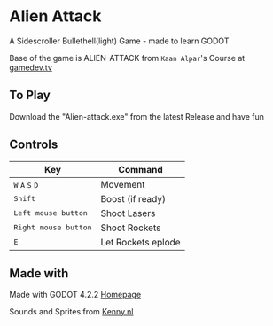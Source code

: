 # Alien Attack

A Sidescroller Bullethell(light) Game - made to learn GODOT

Base of the game is ALIEN-ATTACK from `Kaan Alpar`'s Course at [gamedev.tv](https://www.gamedev.tv/courses/godot-complete-2d)

## To Play

Download the "Alien-attack.exe" from the latest Release and have fun

## Controls

| Key | Command |
| --- | --- |
| <kbd>W</kbd> <kbd>A</kbd> <kbd>S</kbd> <kbd>D</kbd> | Movement |
| <kbd>Shift</kbd> | Boost (if ready) |
| <kbd>Left mouse button</kbd> | Shoot Lasers |
| <kbd>Right mouse button</kbd> | Shoot Rockets |
| <kbd>E</kbd> | Let Rockets eplode |



## Made with

Made with GODOT 4.2.2 [Homepage](https://godotengine.org/)

Sounds and Sprites from [Kenny.nl](https://kenney.nl/assets)
